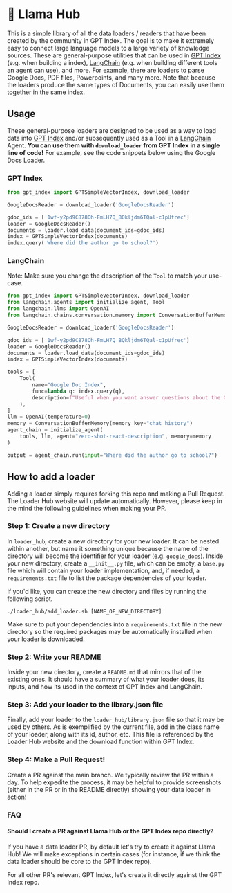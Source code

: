# 🦙 Llama Hub

This is a simple library of all the data loaders / readers that have been created by the community in GPT Index. The goal is to make it extremely easy to connect large language models to a large variety of knowledge sources. These are general-purpose utilities that can be used in [GPT Index](https://github.com/jerryjliu/gpt_index/tree/main/gpt_index) (e.g. when building a index), [LangChain](https://github.com/hwchase17/langchain) (e.g. when building different tools an agent can use), and more. For example, there are loaders to parse Google Docs, PDF files, Powerpoints, and many more. Note that because the loaders produce the same types of Documents, you can easily use them together in the same index.

## Usage

These general-purpose loaders are designed to be used as a way to load data into [GPT Index](https://github.com/jerryjliu/gpt_index/tree/main/gpt_index) and/or subsequently used as a Tool in a [LangChain](https://github.com/hwchase17/langchain) Agent. **You can use them with `download_loader` from GPT Index in a single line of code!** For example, see the code snippets below using the Google Docs Loader.

### GPT Index

```python
from gpt_index import GPTSimpleVectorIndex, download_loader

GoogleDocsReader = download_loader('GoogleDocsReader')

gdoc_ids = ['1wf-y2pd9C878Oh-FmLH7Q_BQkljdm6TQal-c1pUfrec']
loader = GoogleDocsReader()
documents = loader.load_data(document_ids=gdoc_ids)
index = GPTSimpleVectorIndex(documents)
index.query('Where did the author go to school?')
```

### LangChain

Note: Make sure you change the description of the `Tool` to match your use-case.

```python
from gpt_index import GPTSimpleVectorIndex, download_loader
from langchain.agents import initialize_agent, Tool
from langchain.llms import OpenAI
from langchain.chains.conversation.memory import ConversationBufferMemory

GoogleDocsReader = download_loader('GoogleDocsReader')

gdoc_ids = ['1wf-y2pd9C878Oh-FmLH7Q_BQkljdm6TQal-c1pUfrec']
loader = GoogleDocsReader()
documents = loader.load_data(document_ids=gdoc_ids)
index = GPTSimpleVectorIndex(documents)

tools = [
    Tool(
        name="Google Doc Index",
        func=lambda q: index.query(q),
        description=f"Useful when you want answer questions about the Google Documents.",
    ),
]
llm = OpenAI(temperature=0)
memory = ConversationBufferMemory(memory_key="chat_history")
agent_chain = initialize_agent(
    tools, llm, agent="zero-shot-react-description", memory=memory
)

output = agent_chain.run(input="Where did the author go to school?")
```

## How to add a loader

Adding a loader simply requires forking this repo and making a Pull Request. The Loader Hub website will update automatically. However, please keep in the mind the following guidelines when making your PR.

### Step 1: Create a new directory

In `loader_hub`, create a new directory for your new loader. It can be nested within another, but name it something unique because the name of the directory will become the identifier for your loader (e.g. `google_docs`). Inside your new directory, create a `__init__.py` file, which can be empty, a `base.py` file which will contain your loader implementation, and, if needed, a `requirements.txt` file to list the package dependencies of your loader.

If you'd like, you can create the new directory and files by running the following script.

```
./loader_hub/add_loader.sh [NAME_OF_NEW_DIRECTORY]
```

Make sure to put your dependencies into a `requirements.txt` file in the new directory so the required packages may be automatically installed when your loader is downloaded.

### Step 2: Write your README

Inside your new directory, create a `README.md` that mirrors that of the existing ones. It should have a summary of what your loader does, its inputs, and how its used in the context of GPT Index and LangChain.

### Step 3: Add your loader to the library.json file

Finally, add your loader to the `loader_hub/library.json` file so that it may be used by others. As is exemplified by the current file, add in the class name of your loader, along with its id, author, etc. This file is referenced by the Loader Hub website and the download function within GPT Index.


### Step 4: Make a Pull Request! 

Create a PR against the main branch. We typically review the PR within a day. To help expedite the process, it may be helpful to provide screenshots (either in the PR or in
the README directly) showing your data loader in action! 


### FAQ

#### Should I create a PR against Llama Hub or the GPT Index repo directly?


If you have a data loader PR, by default let's try to create it against Llama Hub! We will make exceptions in certain cases 
(for instance, if we think the data loader should be core to the GPT Index repo). 

For all other PR's relevant GPT Index, let's create it directly against the GPT Index repo.
